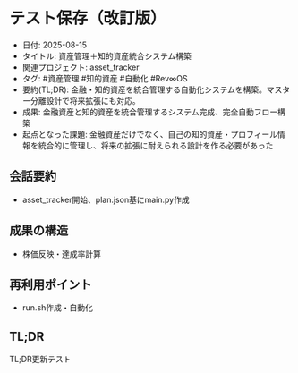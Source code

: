 # テスト保存（改訂版）
- 日付: 2025-08-15
- タイトル: 資産管理＋知的資産統合システム構築
- 関連プロジェクト: asset_tracker
- タグ: #資産管理 #知的資産 #自動化 #Rev∞OS
- 要約(TL;DR): 金融・知的資産を統合管理する自動化システムを構築。マスター分離設計で将来拡張にも対応。
- 成果: 金融資産と知的資産を統合管理するシステム完成、完全自動フロー構築
- 起点となった課題: 金融資産だけでなく、自己の知的資産・プロフィール情報を統合的に管理し、将来の拡張に耐えられる設計を作る必要があった

## 会話要約
- asset_tracker開始、plan.json基にmain.py作成

## 成果の構造
- 株価反映・達成率計算

## 再利用ポイント
- run.sh作成・自動化
## TL;DR
TL;DR更新テスト

